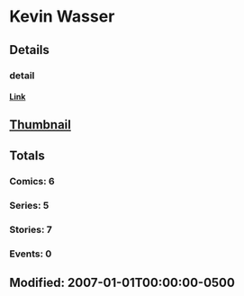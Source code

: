 # Kevin  Wasser 
## Details
### detail
#### [Link](http://marvel.com/comics/creators/10459/kevin_wasser?utm_campaign=apiRef&utm_source=225578a89fc76f3d20fbffda5d17a88d)
## [Thumbnail](http://i.annihil.us/u/prod/marvel/i/mg/b/40/image_not_available.jpg)
## Totals
### Comics: 6
### Series: 5
### Stories: 7
### Events: 0
## Modified: 2007-01-01T00:00:00-0500